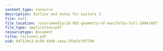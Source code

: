 ```yaml
---
content_type: resource
description: Outline and notes for Lecture 3.
file: null
file_location: /coursemedia/18-965-geometry-of-manifolds-fall-2004/8d7124c3dc9945db1eea3fbe3cf07748_lecture3.pdf
file_type: application/pdf
resourcetype: Document
title: lecture3.pdf
uid: 8d7124c3-dc99-45db-1eea-3fbe3cf07748
---
```

